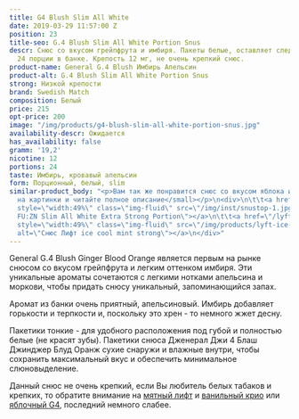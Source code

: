 ```yaml
---
title: G4 Blush Slim All White
date: 2019-03-29 11:57:00 Z
position: 23
title-seo: G.4 Blush Slim All White Portion Snus
descr: Снюс со вкусом грейпфрута и имбиря. Пакеты белые, оставляет следов на зубах.
  24 порции в банке. Крепость 12 мг, не очень крепкий снюс.
product-name: General G.4 Blush Имбирь Апельсин
product-alt: G.4 Blush Slim All White Portion Snus
strong: Низкой крепости
brand: Swedish Match
composition: Белый
price: 215
opt-price: 200
image: "/img/products/g4-blush-slim-all-white-portion-snus.jpg"
availability-descr: Ожидается
has_availability: false
gramm: '19,2'
nicotine: 12
portions: 24
taste: Имбирь, кровавый апельсин
form: Порционный, белый, slim
similar-product_body: "<p>Вам так же понравится снюс со вкусом яблока и мятой. <small>Жмите
  на картинки и читайте полное описание</small></p>\n<div>\n\t\t<a href=\"/general-g4-slim-apple-white\"><img
  style=\"width:49%\" class=\"img-fluid\" src=\"/img/inst/snustop-1.jpg\" alt=\"G.4
  FU:ZN Slim All White Extra Strong Portion\"></a>\n\t\t<a href=\"/lyft-strong-ice-cool-mint-slim-all-white\"><img
  style=\"width:49%\" class=\"img-fluid\" src=\"/img/products/lyft-ice-cool-mint/lyft-ice-cool-mint.JPG\"
  alt=\"Снюс Лифт ice cool mint strong\"></a>\n</div>"
---
```


General G.4 Blush Ginger Blood Orange является первым на рынке снюсом со вкусом грейпфрута и легким оттенком имбиря. Эти уникальные ароматы сочетаются с легкими нотками апельсина и моркови, чтобы придать снюсу уникальный, запоминающийся запах.

Аромат из банки очень приятный, апельсиновый. Имбирь добавляет горькости и терпкости и, поскольку это хрен - то немного жжет десну.

Пакетики тонкие - для удобного расположения под губой и полностью белые (не красят зубы). Пакетики снюса Дженерал Джи 4 Блаш Джинджер Блуд Оранж сухие снаружи и влажные внутри, чтобы сохранить максимальный вкус и обеспечить минимальное слюновыделение.

Данный снюс не очень крепкий, если Вы любитель белых табаков и крепких, то обратите внимание на [мятный лифт](/lyft-strong-ice-cool-mint-slim-all-white) и [ванильный крио](/g4-cryo-slim-all-white-super-strong) или [яблочный G4](/general-g4-slim-apple-white), последний немного слабее.

